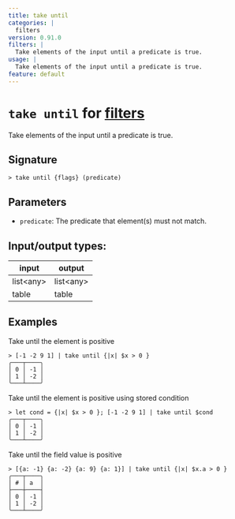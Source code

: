 ```yaml
---
title: take until
categories: |
  filters
version: 0.91.0
filters: |
  Take elements of the input until a predicate is true.
usage: |
  Take elements of the input until a predicate is true.
feature: default
---
```

<!-- This file is automatically generated. Please edit the command in https://github.com/nushell/nushell instead. -->

# `take until` for [filters](/commands/categories/filters.md)

<div class='command-title'>Take elements of the input until a predicate is true.</div>

## Signature

```> take until {flags} (predicate)```

## Parameters

 -  `predicate`: The predicate that element(s) must not match.


## Input/output types:

| input     | output    |
| --------- | --------- |
| list\<any\> | list\<any\> |
| table     | table     |
## Examples

Take until the element is positive
```nu
> [-1 -2 9 1] | take until {|x| $x > 0 }
╭───┬────╮
│ 0 │ -1 │
│ 1 │ -2 │
╰───┴────╯

```

Take until the element is positive using stored condition
```nu
> let cond = {|x| $x > 0 }; [-1 -2 9 1] | take until $cond
╭───┬────╮
│ 0 │ -1 │
│ 1 │ -2 │
╰───┴────╯

```

Take until the field value is positive
```nu
> [{a: -1} {a: -2} {a: 9} {a: 1}] | take until {|x| $x.a > 0 }
╭───┬────╮
│ # │ a  │
├───┼────┤
│ 0 │ -1 │
│ 1 │ -2 │
╰───┴────╯

```
